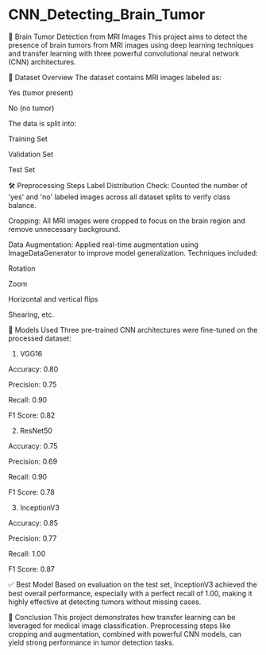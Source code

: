 # CNN_Detecting_Brain_Tumor

🧠 Brain Tumor Detection from MRI Images
This project aims to detect the presence of brain tumors from MRI images using deep learning techniques and transfer learning with three powerful convolutional neural network (CNN) architectures.

📁 Dataset Overview
The dataset contains MRI images labeled as:

Yes (tumor present)

No (no tumor)

The data is split into:

Training Set

Validation Set

Test Set

🛠 Preprocessing Steps
Label Distribution Check:
Counted the number of 'yes' and 'no' labeled images across all dataset splits to verify class balance.

Cropping:
All MRI images were cropped to focus on the brain region and remove unnecessary background.

Data Augmentation:
Applied real-time augmentation using ImageDataGenerator to improve model generalization.
Techniques included:

Rotation

Zoom

Horizontal and vertical flips

Shearing, etc.

🤖 Models Used
Three pre-trained CNN architectures were fine-tuned on the processed dataset:

1. VGG16


Accuracy: 0.80

Precision: 0.75

Recall: 0.90

F1 Score: 0.82



2. ResNet50


Accuracy: 0.75

Precision: 0.69

Recall: 0.90

F1 Score: 0.78

3. InceptionV3

Accuracy: 0.85

Precision: 0.77

Recall: 1.00

F1 Score: 0.87


✅ Best Model
Based on evaluation on the test set, InceptionV3 achieved the best overall performance, especially with a perfect recall of 1.00, making it highly effective at detecting tumors without missing cases.

📌 Conclusion
This project demonstrates how transfer learning can be leveraged for medical image classification. Preprocessing steps like cropping and augmentation, combined with powerful CNN models, can yield strong performance in tumor detection tasks.
